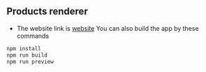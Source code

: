 ## Products renderer
- The website link is [website](https://oyster-app-sr9ya.ondigitalocean.app)
You can also build the app by these commands
``` bash
npm install
npm run build
npm run preview

```
